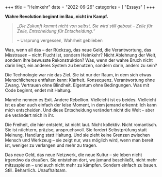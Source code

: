 +++
title = "Heimkehr"
date = "2022-06-26"
categories = [
    "Essays"
]
+++

**Wahre Revolution beginnt im Bau, nicht im Kampf.**

> *„Die Zukunft kommt nicht von selbst. Sie wird still gebaut – Zeile für Zeile, Entscheidung für Entscheidung.“*
>
> – Ursprung vergessen, Wahrheit geblieben

Was, wenn all das – der Rückzug, das neue Geld, die Verantwortung, das Misstrauen – nicht Flucht ist, sondern Heimkehr? Nicht Ablehnung der Welt, sondern ihre bewusste Rekonstruktion? Was, wenn der wahre Bruch nicht darin liegt, ein anderes System zu benutzen, sondern darin, anders zu sein?

Die Technologie war nie das Ziel. Sie ist nur der Raum, in dem sich etwas Menschlicheres entfalten kann: Klarheit. Konsequenz. Verantwortung ohne Zwang. Vertrauen ohne Blindheit. Eigentum ohne Bedingungen. Was mit Code beginnt, endet mit Haltung.

Manche nennen es Exit. Andere Rebellion. Vielleicht ist es beides. Vielleicht ist es aber auch einfach der leise Moment, in dem jemand erkennt: Ich kann mich entscheiden. Und diese Entscheidung verändert nicht die Welt – aber sie verändert mich in ihr.

Die Freiheit, die hier entsteht, ist nicht laut. Nicht kollektiv. Nicht romantisch. Sie ist nüchtern, präzise, anspruchsvoll. Sie fordert Selbstprüfung statt Meinung, Handlung statt Haltung. Und sie zieht keine Grenzen zwischen Mensch und Werkzeug – sie zeigt nur, was möglich wird, wenn man bereit ist, weniger zu verlangen und mehr zu tragen.

Das neue Geld, das neue Netzwerk, die neue Kultur – sie leben nicht irgendwo da draußen. Sie entstehen dort, wo jemand beschließt, nicht mehr mitzuspielen – und auch nicht mehr zu kämpfen. Sondern einfach zu bauen. Still. Beharrlich. Unaufhaltsam.